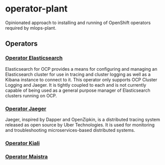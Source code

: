 # operator-plant

Opinionated approach to installing and running of OpenShift operators required by mlops-plant.

## Operators

### [Operator Elasticsearch](operator-community/operator-elasticsearch) 
Elasticsearch for OCP provides a means for configuring and managing an Elasticsearch cluster for use in tracing and cluster logging as well as a Kibana instance to connect to it. This operator only supports OCP Cluster Logging and Jaeger. It is tightly coupled to each and is not currently capable of being used as a general purpose manager of Elasticsearch clusters running on OCP.

### [Operator Jaeger](operator-community/operator-jaeger)
Jaeger, inspired by Dapper and OpenZipkin, is a distributed tracing system released as open source by Uber Technologies. It is used for monitoring and troubleshooting microservices-based distributed systems.

### [Operator Kiali](operator-community/operator-kiali)

  
### [Operator Maistra](operator-community/operator-maistra)
